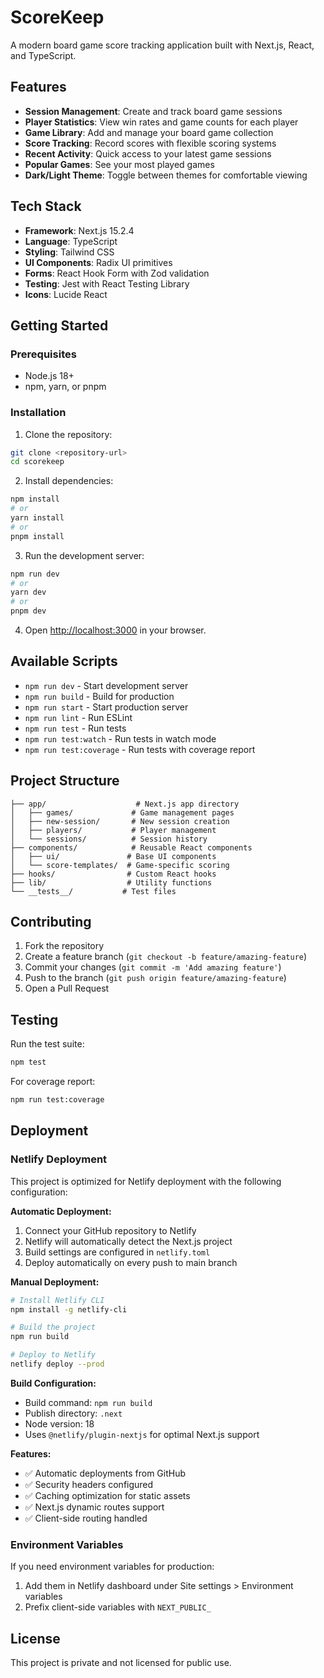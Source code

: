 # ScoreKeep

A modern board game score tracking application built with Next.js, React, and TypeScript.

## Features

- **Session Management**: Create and track board game sessions
- **Player Statistics**: View win rates and game counts for each player
- **Game Library**: Add and manage your board game collection
- **Score Tracking**: Record scores with flexible scoring systems
- **Recent Activity**: Quick access to your latest game sessions
- **Popular Games**: See your most played games
- **Dark/Light Theme**: Toggle between themes for comfortable viewing

## Tech Stack

- **Framework**: Next.js 15.2.4
- **Language**: TypeScript
- **Styling**: Tailwind CSS
- **UI Components**: Radix UI primitives
- **Forms**: React Hook Form with Zod validation
- **Testing**: Jest with React Testing Library
- **Icons**: Lucide React

## Getting Started

### Prerequisites

- Node.js 18+ 
- npm, yarn, or pnpm

### Installation

1. Clone the repository:
```bash
git clone <repository-url>
cd scorekeep
```

2. Install dependencies:
```bash
npm install
# or
yarn install
# or
pnpm install
```

3. Run the development server:
```bash
npm run dev
# or
yarn dev
# or
pnpm dev
```

4. Open [http://localhost:3000](http://localhost:3000) in your browser.

## Available Scripts

- `npm run dev` - Start development server
- `npm run build` - Build for production
- `npm run start` - Start production server
- `npm run lint` - Run ESLint
- `npm run test` - Run tests
- `npm run test:watch` - Run tests in watch mode
- `npm run test:coverage` - Run tests with coverage report

## Project Structure

```
├── app/                    # Next.js app directory
│   ├── games/             # Game management pages
│   ├── new-session/       # New session creation
│   ├── players/           # Player management
│   └── sessions/          # Session history
├── components/            # Reusable React components
│   ├── ui/               # Base UI components
│   └── score-templates/  # Game-specific scoring
├── hooks/                # Custom React hooks
├── lib/                  # Utility functions
└── __tests__/           # Test files
```

## Contributing

1. Fork the repository
2. Create a feature branch (`git checkout -b feature/amazing-feature`)
3. Commit your changes (`git commit -m 'Add amazing feature'`)
4. Push to the branch (`git push origin feature/amazing-feature`)
5. Open a Pull Request

## Testing

Run the test suite:

```bash
npm test
```

For coverage report:

```bash
npm run test:coverage
```

## Deployment

### Netlify Deployment

This project is optimized for Netlify deployment with the following configuration:

**Automatic Deployment:**
1. Connect your GitHub repository to Netlify
2. Netlify will automatically detect the Next.js project
3. Build settings are configured in `netlify.toml`
4. Deploy automatically on every push to main branch

**Manual Deployment:**
```bash
# Install Netlify CLI
npm install -g netlify-cli

# Build the project
npm run build

# Deploy to Netlify
netlify deploy --prod
```

**Build Configuration:**
- Build command: `npm run build`
- Publish directory: `.next`
- Node version: 18
- Uses `@netlify/plugin-nextjs` for optimal Next.js support

**Features:**
- ✅ Automatic deployments from GitHub
- ✅ Security headers configured
- ✅ Caching optimization for static assets
- ✅ Next.js dynamic routes support
- ✅ Client-side routing handled

### Environment Variables

If you need environment variables for production:
1. Add them in Netlify dashboard under Site settings > Environment variables
2. Prefix client-side variables with `NEXT_PUBLIC_`

## License

This project is private and not licensed for public use.